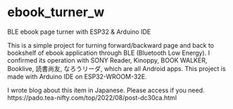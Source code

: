 # ebook_turner_w
BLE ebook page turner with ESP32 &amp; Arduino IDE
</p><p>
This is a simple project for turning forward/backward page and back to bookshelf of ebook application through BLE (Bluetooth Low Energy). I confirmed its operation with SONY Reader, Kinoppy, BOOK WALKER, Booklive, 読書尚友, なろうリーダ, which are all Android apps. This project is made with Arduino IDE on ESP32-WROOM-32E.
</p><p>
I wrote blog about this item in Japanese. Please access if you need.<br />
https://pado.tea-nifty.com/top/2022/08/post-dc30ca.html
</p><p>
